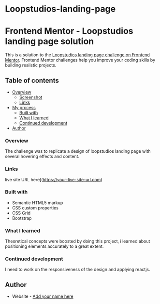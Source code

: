 # Loopstudios-landing-page
# Frontend Mentor - Loopstudios landing page solution

This is a solution to the [Loopstudios landing page challenge on Frontend Mentor](https://www.frontendmentor.io/challenges/loopstudios-landing-page-N88J5Onjw). Frontend Mentor challenges help you improve your coding skills by building realistic projects. 

## Table of contents

- [Overview](#overview)
  - [Screenshot](#screenshot)
  - [Links](#links)
- [My process](#my-process)
  - [Built with](#built-with)
  - [What I learned](#what-i-learned)
  - [Continued development](#continued-development)
- [Author](#author)

### Overview

  The challenge was to replicate a design of loopstudios landing page with several hovering effects and content.
  
### Links

 live site URL here](https://your-live-site-url.com)


### Built with

- Semantic HTML5 markup
- CSS custom properties
- CSS Grid
- Bootstrap


### What I learned

Theoretical concepts were boosted by doing this project, i learned about positioning elements accurately to a great extent.


### Continued development

I need to work on the responsiveness of the design and applying reactjs. 


## Author

- Website - [Add your name here](https://www.your-site.com)

